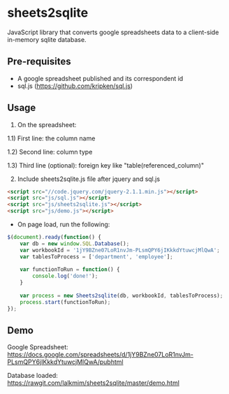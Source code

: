sheets2sqlite
=============

JavaScript library that converts google spreadsheets data to a client-side in-memory sqlite database.

Pre-requisites
--------------

- A google spreadsheet published and its correspondent id
- sql.js (https://github.com/kripken/sql.js)

Usage
-----

1) On the spreadsheet:

1.1) First line: the column name

1.2) Second line: column type

1.3) Third line (optional): foreign key like "table(referenced_column)"

2) Include sheets2sqlite.js file after jquery and sql.js

```HTML
<script src="//code.jquery.com/jquery-2.1.1.min.js"></script>
<script src="js/sql.js"></script>
<script src="js/sheets2sqlite.js"></script>
<script src="js/demo.js"></script>
```


- On page load, run the following:

```Javascript
$(document).ready(function() {
    var db = new window.SQL.Database();
    var workbookId = '1jY9BZne07LoR1nvJm-PLsmQPY6jIKkkdYtuwcjMlQwA';
    var tablesToProcess = ['department', 'employee'];
    
    var functionToRun = function() {
        console.log('done!');
    }
    
    var process = new Sheets2sqlite(db, workbookId, tablesToProcess);
    process.start(functionToRun);
});
```

Demo
----

Google Spreadsheet: https://docs.google.com/spreadsheets/d/1jY9BZne07LoR1nvJm-PLsmQPY6jIKkkdYtuwcjMlQwA/pubhtml

Database loaded: https://rawgit.com/lalkmim/sheets2sqlite/master/demo.html